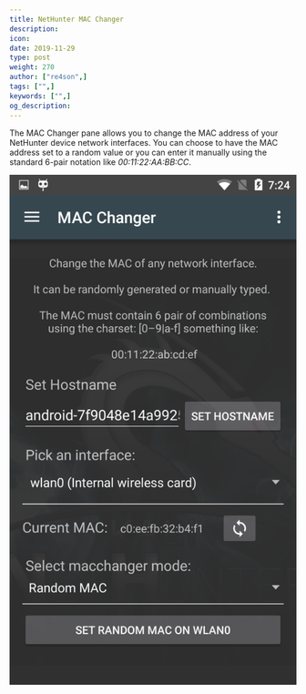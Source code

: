 ```yaml
---
title: NetHunter MAC Changer
description:
icon:
date: 2019-11-29
type: post
weight: 270
author: ["re4son",]
tags: ["",]
keywords: ["",]
og_description:
---
```


The MAC Changer pane allows you to change the MAC address of your NetHunter device network interfaces. You can choose to have the MAC address set to a random value or you can enter it manually using the standard 6-pair notation like _00:11:22:AA:BB:CC_.

![](./nethunter-macchanger.png)
